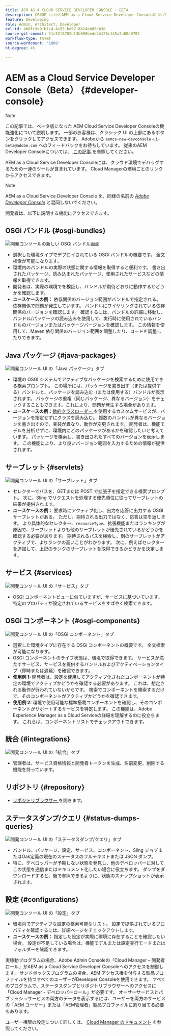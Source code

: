 ```yaml
---
title: AEM AS A CLOUD SERVICE DEVELOPER CONSOLE - BETA
description: CRXDE LiteとAEM as a Cloud Service Developer Consoleについて説明します。
feature: Developing
role: Admin, Architect, Developer
exl-id: 4b0fc3e9-b7c4-4c95-bd97-8b24e4d5cb3d
source-git-commit: 11c52f6782df3b608bedd4b120c145a7a80a0702
workflow-type: tm+mt
source-wordcount: '1009'
ht-degree: 4%

---
```


# AEM as a Cloud Service Developer Console（Beta） {#developer-console}

>[!NOTE]
>
>この記事では、ベータ版になった AEM Cloud Service Developer Consoleの機能強化について説明します。 一部のお客様は、クラシック UI の上部にあるボタンをクリックしてアクセスできます。 Adobeから `aemcs-new-devconsole-ui-beta@adobe.com` へのフィードバックをお待ちしています。 従来のAEM Developer Consoleについては、[ この記事 ](/help/implementing/developing/introduction/development-guidelines.md#crxde-lite-and-developer-console) を参照してください。

AEM as a Cloud Service Developer Consoleには、クラウド環境でデバッグするための一連のツールが含まれています。 Cloud Managerの環境ごとのリンクからアクセスできます。

>[!NOTE]
>AEM as a Cloud Service Developer Console を、同様の名前の [*Adobe Developer Console*](https://developer.adobe.com/developer-console/) と混同しないでください。
>


<!--
There are multiple ways of accessing it:

1. Launch from Cloud Manager  

1. Type a url that can be determined by adjusting the Author or Publish service urls as follows:
   ```  
   https://dev-console/-<namespace>.<cluster>.dev.adobeaemcloud.com
   ```  

1. As a shortcut, the following Cloud Manager CLI command can be used to launch the AEM as a Cloud Service Developer Console based on an environment parameter described below:    
   ```
   aio cloudmanager:open-developer-console <ENVIRONMENTID> --programId <PROGRAMID>
   ```
-->

開発者は、以下に説明する機能にアクセスできます。

## OSGi バンドル {#osgi-bundles}

![ 開発コンソールの新しい OSGi バンドル画面 ](/help/implementing/developing/introduction/assets/osgi-bundles.png)

* 選択した環境タイプでデプロイされている OSGi バンドルの概要です。 全文検索が可能になります。
* 環境内のバンドルの実際の状態に関する情報を取得すると便利です。 書き出されたパッケージ、読み込まれたパッケージ、使用されたサービスなどの情報を取得できます。
* 開発者は、実際の環境でを検証し、バンドルが期待どおりに動作するかどうかを確認します。
* **ユースケースの例：** 依存関係のバージョン範囲がバンドルで指定される。 依存関係で問題が発生しています。 バンドルにワイヤリングされている依存関係のバージョンを確認します。 確認するには、バンドルの詳細に移動し、バンドル/パッケージの読み込みを使用して、実行時に使用されているバンドルのバージョンまたはパッケージバージョンを確認します。 この情報を使用して、Maven 依存関係のバージョン範囲を調整したり、コードを調整したりできます。

## Java パッケージ {#java-packages}

![ 開発コンソール UI の「Java パッケージ」タブ ](/help/implementing/developing/introduction/assets/java-packages-dev-console-ui.png)

* 環境の OSGI システムでアクティブなパッケージを検索するために使用できる検索プロンプト。 この場所には、パッケージを書き出す（または提供する）バンドルと、パッケージを読み込む（または使用する）バンドルが表示されます。 パッケージの重複（同じパッケージ、異なるバージョン）をチェックすることもできます。これにより、問題が発生する場合があります。
* **ユースケースの例：**&#x200B;[ 動的クラスローダー ](https://sling.apache.org/apidocs/sling9/org/apache/sling/commons/classloader/DynamicClassLoaderManager.html) を使用するカスタムサービスが、バージョンを指定せずにクラスを読み込む。 複数のバンドルが異なるバージョンを書き出すので、実装が異なり、動作が変更されます。 開発者は、機能モデルを分析せずに、環境内にどのパッケージがあるかを確認したいと考えています。 パッケージを検索し、書き出されたすべてのバージョンを表示します。 この機能により、より良いバージョン範囲を入力するための情報が提供されます。

## サーブレット {#servlets}

![ 開発コンソール UI の「サーブレット」タブ ](/help/implementing/developing/introduction/assets/servlets-dev-console-ui.png)

* セレクターでパスを、GETまたは POST で拡張子を指定できる検索プロンプト。 次に、Sling でリクエストを処理する優先順位に従ってサーブレットの結果が提供されます。
* **ユースケースの例：** 要求時にアクティブ化し、出力を応答に出力する OSGI サーブレットがある。 ただし、期待される出力ではなく、応答は空を返します。 より具体的なセレクター、`resourceType`、拡張機能またはランキングが原因で、サーブレットよりも他のサーブレットが優先されているかどうかを確認する必要があります。 期待されるパスを検索し、別のサーブレットがアクティブで、よりランクの高いことがわかります。 次に、例えばセレクターを追加して、上記のランクのサーブレットを取得できるかどうかを決定します。

## サービス {#services}

![ 開発コンソール UI の「サービス」タブ ](/help/implementing/developing/introduction/assets/services-dev-console.png)

* OSGI コンポーネントビューに似ていますが、サービスに基づいています。 特定のプロパティが設定されているサービスをすばやく検索できます。

## OSGi コンポーネント {#osgi-components}

![ 開発コンソール UI の「OSGi コンポーネント」タブ ](/help/implementing/developing/introduction/assets/osgi-components-dev-console.png)

* 選択した環境タイプに存在する OSGi コンポーネントの概要です。 全文検索が可能になります。
* OSGI コンポーネントのライブ状態は、環境で取得できます。 サービスが満たすサービス、サービスを提供するバンドルおよびアクティベーションタイプ（即時または遅延）を確認できます。
* **使用例 1:** 開発者は、設定を使用してアクティブ化されたコンポーネントが特定の環境でアクティブかどうかを確認する必要があります。 これは、想定される動作が行われていないからです。 検索でコンポーネントを検索するだけで、そのコンポーネントがアクティブかどうかを確認できます。
* **使用例 2:** 環境で使用可能な標準搭載コンポーネントを確認し、そのコンポーネントがサポートするサービスを特定します。 この機能は、Adobe Experience Manager as a Cloud Serviceの詳細を理解するのに役立ちます。 これらは、コンポーネントリストでチェックアウトできます。

## 統合 {#integrations}

![ 開発コンソール UI の「統合」タブ ](/help/implementing/developing/introduction/assets/integrations-dev-console-ui.png)

* 管理者は、サービス資格情報と開発者トークンを生成、名前変更、削除する機能を持っています。

## リポジトリ {#repository}

* [ リポジトリブラウザー ](/help/implementing/developing/tools/repository-browser.md) を開きます。

## ステータスダンプ/クエリ {#status-dumps-queries}

![ 開発コンソール UI の「ステータスダンプ/クエリ」タブ ](/help/implementing/developing/introduction/assets/status-dumps-queries.png)

* バンドル、パッケージ、設定、サービス、コンポーネント、Sling ジョブまたはOak定義の現在のステータスのフルテキストまたは JSON ダンプ。
* 特に、デベロッパーが予期しない状態を発見し、他のデベロッパーに対してこの状態を通信またはドキュメント化したい場合に役立ちます。 ダンプをダウンロードすると、後で参照できるように、状態のスナップショットが表示されます。

## 設定 {#configurations}

![ 開発コンソール UI の「設定」タブ ](/help/implementing/developing/introduction/assets/configurations-dev-console.png)

* 環境内でアクティブな設定の検索可能なリスト。 設定で提供されているプロパティを確認するには、詳細ページをチェックアウトします。
* **ユースケースの例：** 指定した設定が実際に環境に存在することを確認したい場合。 設定が不足している場合は、機能モデルまたは設定実行モードまたはフォルダーを確認できます。

実稼動プログラムの場合、Adobe Admin Consoleの「Cloud Manager – 開発者ロール」がAEM as a Cloud Service Developer Consoleへのアクセスを制御します。 サンドボックスプログラムの場合、AEM アクセス権を付与する製品プロファイルを持つすべてのユーザーがDeveloper Consoleを使用できます。 すべてのプログラムで、ステータスダンプとリポジトリブラウザーへのアクセスに「Cloud Manager - デベロッパーロール」が必要です。 オーサーサービスとパブリッシュサービスの両方のデータを表示するには、ユーザーを両方のサービスの「AEM ユーザー」または「AEM管理者」製品プロファイルに割り当てる必要もあります。

ユーザー権限の設定について詳しくは、 [Cloud Manager のドキュメント](https://experienceleague.adobe.com/ja/docs/experience-manager-cloud-manager/content/requirements/users-and-roles) を参照してください。

